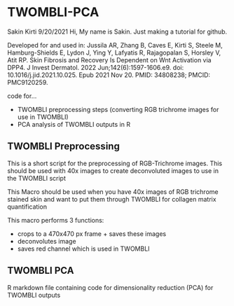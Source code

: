 # TWOMBLI-PCA
Sakin Kirti 9/20/2021
Hi, My name is Sakin. Just making a tutorial for github.

Developed for and used in: Jussila AR, Zhang B, Caves E, Kirti S, Steele M, Hamburg-Shields E, Lydon J, Ying Y, Lafyatis R, Rajagopalan S, Horsley V, Atit RP. Skin Fibrosis and Recovery Is Dependent on Wnt Activation via DPP4. J Invest Dermatol. 2022 Jun;142(6):1597-1606.e9. doi: 10.1016/j.jid.2021.10.025. Epub 2021 Nov 20. PMID: 34808238; PMCID: PMC9120259.

code for...
- TWOMBLI preprocessing steps (converting RGB trichrome images for use in TWOMBLI)
- PCA analysis of TWOMBLI outputs in R

## TWOMBLI Preprocessing
This is a short script for the preprocessing of RGB-Trichrome images. This should be used with 40x images to create deconvoluted images to use in the TWOMBLI script

This Macro should be used when you have 40x images of RGB trichrome stained skin and want to put them through TWOMBLI for collagen matrix quantification

This macro performs 3 functions:
- crops to a 470x470 px frame + saves these images
- deconvolutes image
- saves red channel which is used in TWOMBLI

## TWOMBLI PCA
R markdown file containing code for dimensionality reduction (PCA) for TWOMBLI outputs

